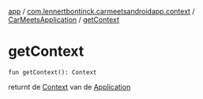 [app](../../index.md) / [com.lennertbontinck.carmeetsandroidapp.context](../index.md) / [CarMeetsApplication](index.md) / [getContext](./get-context.md)

# getContext

`fun getContext(): Context`

returnt de [Context](#) van de [Application](#)

